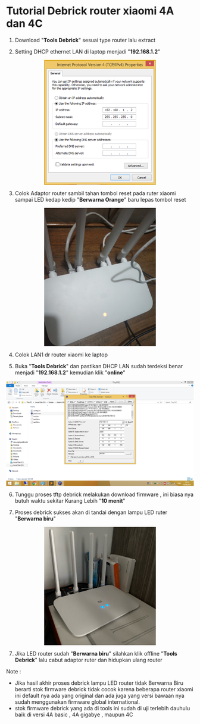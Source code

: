 # Tutorial Debrick router xiaomi 4A dan 4C


1. Download "**Tools Debrick**" sesuai type router lalu extract

2. Setting DHCP ethernet LAN di laptop menjadi "**192.168.1.2**"

<div  align="center">    
  <img src="./image/DHCP1.png" width = "300" alt="curl bash" align=center />
</div>

3. Colok Adaptor router sambil tahan tombol reset pada ruter xiaomi sampai LED kedap kedip "**Berwarna Orange**" baru lepas tombol reset

<div  align="center">    
  <img src="./image/4a-LED1.jpg" width = "300" alt="curl bash" align=center />
</div>

4. Colok LAN1 dr router xiaomi ke laptop

5. Buka "**Tools Debrick**" dan pastikan DHCP LAN sudah terdeksi benar menjadi "**192.168.1.2**" kemudian klik "**online**"

<div  align="center">    
  <img src="./image/DHCP2.png" width = "900" alt="curl bash" align=center />
</div>

6. Tunggu proses tftp debrick melakukan download firmware , ini biasa nya butuh waktu sekitar Kurang Lebih "**10 menit**"

7. Proses debrick sukses akan di tandai dengan lampu LED ruter "**Berwarna biru**"

<div  align="center">    
  <img src="./image/4a-LED2.jpg" width = "300" alt="curl bash" align=center />
</div>

7. Jika LED router sudah "**Berwarna biru**" silahkan klik offline "**Tools Debrick**" lalu cabut adaptor ruter dan hidupkan ulang router

Note : 
- Jika hasil akhir proses debrick lampu LED router tidak Berwarna Biru berarti stok firmware debrick tidak cocok  karena beberapa router xiaomi ini default nya ada yang original dan ada juga yang versi bawaan nya sudah menggunakan firmware global international.
- stok firmware debrick yang ada di tools ini sudah di uji terlebih dauhulu baik di versi 4A basic , 4A gigabye , maupun 4C
